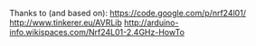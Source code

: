 
Thanks to (and based on):
    https://code.google.com/p/nrf24l01/
    http://www.tinkerer.eu/AVRLib
    http://arduino-info.wikispaces.com/Nrf24L01-2.4GHz-HowTo

